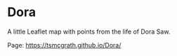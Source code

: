# Dora
A little Leaflet map with points from the life of Dora Saw.

Page: https://tsmcgrath.github.io/Dora/

